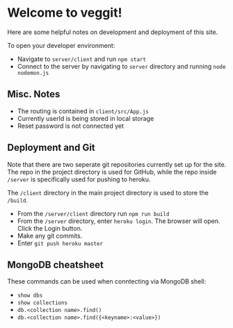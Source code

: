 # Welcome to veggit!

Here are some helpful notes on development and deployment of this site.

To open your developer environment:

- Navigate to `server/client` and run `npm start`
- Connect to the server by navigating to `server` directory and running `node nodemon.js`

## Misc. Notes

- The routing is contained in `client/src/App.js`
- Currently userId is being stored in local storage
- Reset password is not connected yet

## Deployment and Git

Note that there are two seperate git repositories currently set up for the site. The repo in the project directory is used for GitHub, while the repo inside `/server` is specifically used for pushing to heroku.

The `/client` directory in the main project directory is used to store the `/build`.

- From the `/server/client` directory run `npm run build`
- From the `/server` directory, enter `heroku login`. The browser will open. Click the Login button.
- Make any git commits.
- Enter `git push heroku master`

## MongoDB cheatsheet

These commands can be used when conntecting via MongoDB shell:

- `show dbs`
- `show collections`
- `db.<collection name>.find()`
- `db.<collection name>.find({<keyname>:<value>})`
